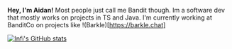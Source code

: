 **Hey, I'm Aidan!** Most people just call me Bandit though. Im a software dev that mostly works on projects in TS and Java. I'm currently working at BanditCo on projects like !(Barkle)[https://barkle.chat]

[![Infi's GitHub stats](https://github-readme-stats.vercel.app/api?username=infi&count_private=true&show_icons=true&theme=midnight-purple)](https://github.com/AidanTheBandit1/github-readme-stats)
